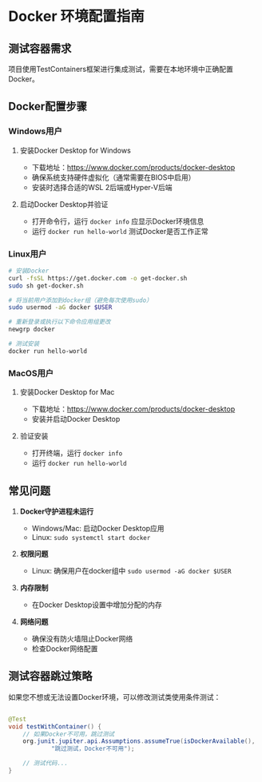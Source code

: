 # Docker 环境配置指南

## 测试容器需求

项目使用TestContainers框架进行集成测试，需要在本地环境中正确配置Docker。

## Docker配置步骤

### Windows用户

1. 安装Docker Desktop for Windows
    - 下载地址：https://www.docker.com/products/docker-desktop
    - 确保系统支持硬件虚拟化（通常需要在BIOS中启用）
    - 安装时选择合适的WSL 2后端或Hyper-V后端

2. 启动Docker Desktop并验证
    - 打开命令行，运行 `docker info` 应显示Docker环境信息
    - 运行 `docker run hello-world` 测试Docker是否工作正常

### Linux用户

```bash
# 安装Docker
curl -fsSL https://get.docker.com -o get-docker.sh
sudo sh get-docker.sh

# 将当前用户添加到docker组（避免每次使用sudo）
sudo usermod -aG docker $USER

# 重新登录或执行以下命令应用组更改
newgrp docker

# 测试安装
docker run hello-world
```

### MacOS用户

1. 安装Docker Desktop for Mac
    - 下载地址：https://www.docker.com/products/docker-desktop
    - 安装并启动Docker Desktop

2. 验证安装
    - 打开终端，运行 `docker info`
    - 运行 `docker run hello-world`

## 常见问题

1. **Docker守护进程未运行**
    - Windows/Mac: 启动Docker Desktop应用
    - Linux: `sudo systemctl start docker`

2. **权限问题**
    - Linux: 确保用户在docker组中 `sudo usermod -aG docker $USER`

3. **内存限制**
    - 在Docker Desktop设置中增加分配的内存

4. **网络问题**
    - 确保没有防火墙阻止Docker网络
    - 检查Docker网络配置

## 测试容器跳过策略

如果您不想或无法设置Docker环境，可以修改测试类使用条件测试：

```java

@Test
void testWithContainer() {
    // 如果Docker不可用，跳过测试
    org.junit.jupiter.api.Assumptions.assumeTrue(isDockerAvailable(),
            "跳过测试，Docker不可用");

    // 测试代码...
}
```
